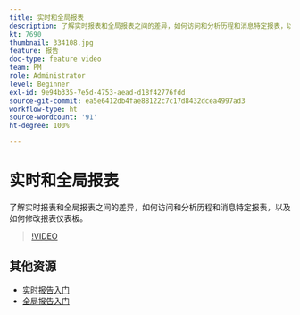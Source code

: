```yaml
---
title: 实时和全局报表
description: 了解实时报表和全局报表之间的差异，如何访问和分析历程和消息特定报表，以及如何修改报表仪表板。
kt: 7690
thumbnail: 334108.jpg
feature: 报告
doc-type: feature video
team: PM
role: Administrator
level: Beginner
exl-id: 9e94b335-7e5d-4753-aead-d18f42776fdd
source-git-commit: ea5e6412db4fae88122c7c17d8432dcea4997ad3
workflow-type: ht
source-wordcount: '91'
ht-degree: 100%

---
```


# 实时和全局报表

了解实时报表和全局报表之间的差异，如何访问和分析历程和消息特定报表，以及如何修改报表仪表板。 

>[!VIDEO](https://video.tv.adobe.com/v/334108?quality=12)

## 其他资源

* [实时报告入门](https://experienceleague.adobe.com/docs/journey-optimizer/using/reporting/live-report/live-report.html?lang=zh-Hans)
* [全局报告入门](https://experienceleague.adobe.com/docs/journey-optimizer/using/reporting/global-report/global-report.html?lang=zh-Hans)
